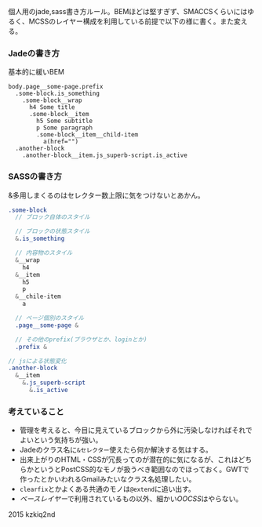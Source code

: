 個人用のjade,sass書き方ルール。BEMほどは堅すぎず、SMACCSくらいにはゆるく、MCSSのレイヤー構成を利用している前提で以下の様に書く。また変える。

### Jadeの書き方
基本的に緩いBEM

```jade
body.page__some-page.prefix
  .some-block.is_something
    .some-block__wrap
      h4 Some title
      .some-block__item
        h5 Some subtitle
        p Some paragraph
        .some-block__item__child-item
          a(href="")
  .another-block
    .another-block__item.js_superb-script.is_active
```

### SASSの書き方
&多用しまくるのはセレクター数上限に気をつけないとあかん。

```sass
.some-block
  // ブロック自体のスタイル

  // ブロックの状態スタイル
  &.is_something

  // 内容物のスタイル
  &__wrap
    h4
  &__item
    h5
    p
  &__chile-item
    a

  // ページ個別のスタイル
  .page__some-page &

  // その他のprefix(ブラウザとか、loginとか)
  .prefix &

// jsによる状態変化
.another-block
  &__item
    &.js_superb-script
      &.is_active
```

### 考えていること
- 管理を考えると、今目に見えているブロックから外に汚染しなければそれでよいという気持ちが強い。
- Jadeのクラス名に`&セレクター`使えたら何か解決する気はする。
- 出来上がりのHTML・CSSが冗長ってのが潜在的に気になるが、これはどちらかというとPostCSS的なモノが扱うべき範囲なのでほっておく。GWTで作ったとかいわれるGmailみたいなクラス名処理したい。
- `clearfix`とかよくある共通のモノは`@extend`に追い出す。
- *ベースレイヤー*で利用されているもの以外、細かい*OOCSS*はやらない。

2015 kzkiq2nd
